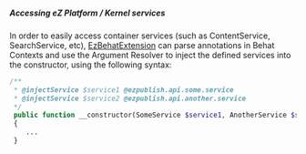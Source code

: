 ##### Accessing eZ Platform / Kernel services
In order to easily access container services (such as ContentService, SearchService, etc), [EzBehatExtension](Context/Argument/AnnotationArgumentResolver.php)
can parse annotations in Behat Contexts and use the Argument Resolver to inject the defined services into the constructor, using the following syntax:

``` php
/**
 * @injectService $service1 @ezpublish.api.some.service
 * @injectService $service2 @ezpublish.api.another.service
 */
 public function __constructor(SomeService $service1, AnotherService $service2)
 {
    ...
 }
```
